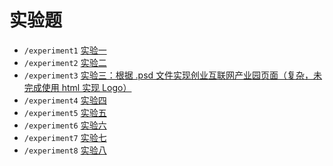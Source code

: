 # 实验题

- `/experiment1` [实验一](experiment1)
- `/experiment2` [实验二](experiment2)
- `/experiment3` [实验三：根据 .psd 文件实现创业互联网产业园页面（复杂，未完成使用 html 实现 Logo）](experiment3)
- `/experiment4` [实验四](experiment4)
- `/experiment5` [实验五](experiment5)
- `/experiment6` [实验六](experiment6)
- `/experiment7` [实验七](experiment7)
- `/experiment8` [实验八](experiment8)
